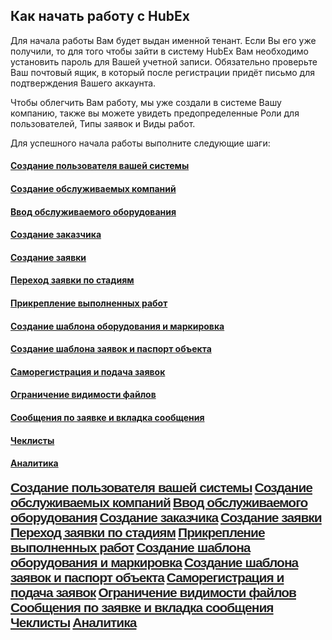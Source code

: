 <style>
  .menuItem {
    color: #000;
    margin: 10px 0;
    font-weight: 700;
    color: #222222;
    font-family: 'Lucida Grande', 'Calibri', Helvetica, Arial, sans-serif;
    letter-spacing: -1px;
    font-size: 21px;
  }
</style>
## Как начать работу с HubEx
Для начала работы Вам будет выдан именной тенант. Если Вы его уже получили, то для того чтобы зайти в систему HubEx Вам необходимо установить пароль для Вашей учетной записи. Обязательно проверьте Ваш почтовый ящик, в который после регистрации придёт письмо для подтверждения Вашего аккаунта.

Чтобы облегчить Вам работу, мы уже создали в системе Вашу компанию, также вы можете увидеть предопределенные Роли для пользователей, Типы заявок и Виды работ.

Для успешного начала работы выполните следующие шаги:
#### [Создание пользователя вашей системы](docs/CreatingUser.md)
#### [Создание обслуживаемых компаний](docs/CreatingCompany.md)
#### [Ввод обслуживаемого оборудования](docs/CreatingObjects.md)
#### [Создание заказчика](docs/CreatingCustomer.md)
#### [Создание заявки](docs/CreatingTicket.md)
#### [Переход заявки по стадиям](docs/ChangingStatus.md)
#### [Прикрепление выполненных работ](docs/AttachingFiles.md)
#### [Создание шаблона оборудования и маркировка](docs/CreatingObjTemplates.md)
#### [Создание шаблона заявок и паспорт объекта](docs/CreatingTickTemplates.md)
#### [Саморегистрация и подача заявок](docs/SelfRegister.md)
#### [Ограничение видимости файлов](docs/ViewRestriction.md)
#### [Сообщения по заявке и вкладка сообщения](docs/Messages.md)
#### [Чеклисты](docs/Checklists.md)
#### [Аналитика](docs/Analytics.md)
<a class="menuItem" href="/docs/CreatingUser/">Создание пользователя вашей системы</a>
<a class="menuItem" href="/docs/CreatingCompany/">Создание обслуживаемых компаний</a>
<a class="menuItem" href="/docs/CreatingObjects/">Ввод обслуживаемого оборудования</a>
<a class="menuItem" href="/docs/CreatingCustomer/">Создание заказчика</a>
<a class="menuItem" href="/docs/CreatingTicket/">Создание заявки</a>
<a class="menuItem" href="/docs/ChangingStatus/">Переход заявки по стадиям</a>
<a class="menuItem" href="/docs/AttachingFiles/">Прикрепление выполненных работ</a>
<a class="menuItem" href="/docs/CreatingObjTemplates/">Создание шаблона оборудования и маркировка</a>
<a class="menuItem" href="/docs/docs/CreatingTickTemplates/">Создание шаблона заявок и паспорт объекта</a>
<a class="menuItem" href="/docs/docs/SelfRegister/">Саморегистрация и подача заявок</a>
<a class="menuItem" href="/docs/ViewRestriction/">Ограничение видимости файлов</a>
<a class="menuItem" href="/docs/Messages/">Сообщения по заявке и вкладка сообщения</a>
<a class="menuItem" href="/docs/Checklists/">Чеклисты</a>
<a class="menuItem" href="/docs/Analytics/">Аналитика</a>
